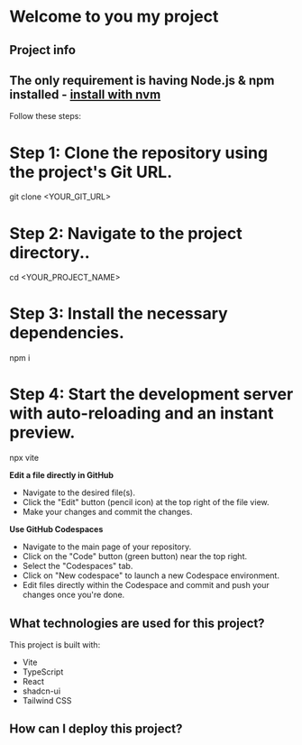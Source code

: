 
# Welcome to you my project

## Project info

The only requirement is having Node.js & npm installed - [install with nvm](https://github.com/nvm-sh/nvm#installing-and-updating)
-
Follow these steps:

# Step 1: Clone the repository using the project's Git URL.
git clone <YOUR_GIT_URL>

# Step 2: Navigate to the project directory..
cd <YOUR_PROJECT_NAME>

# Step 3: Install the necessary dependencies.
npm i

# Step 4: Start the development server with auto-reloading and an instant preview.
npx vite

**Edit a file directly in GitHub**

- Navigate to the desired file(s).
- Click the "Edit" button (pencil icon) at the top right of the file view.
- Make your changes and commit the changes.

**Use GitHub Codespaces**

- Navigate to the main page of your repository.
- Click on the "Code" button (green button) near the top right.
- Select the "Codespaces" tab.
- Click on "New codespace" to launch a new Codespace environment.
- Edit files directly within the Codespace and commit and push your changes once you're done.

## What technologies are used for this project?

This project is built with:

- Vite
- TypeScript
- React
- shadcn-ui
- Tailwind CSS

## How can I deploy this project?

